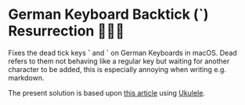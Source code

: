 # German Keyboard Backtick (`) Resurrection 🧟🇩🇪

Fixes the dead tick keys **`** and **´** on German Keyboards in macOS. Dead refers to them not behaving like a regular key but waiting for another character to be added, this is especially annoying when writing e.g. markdown.

The present solution is based upon [this article](https://www.foobarflies.io/backticks-on-the-mac-keyboard/) using [Ukulele](https://software.sil.org/ukelele).
